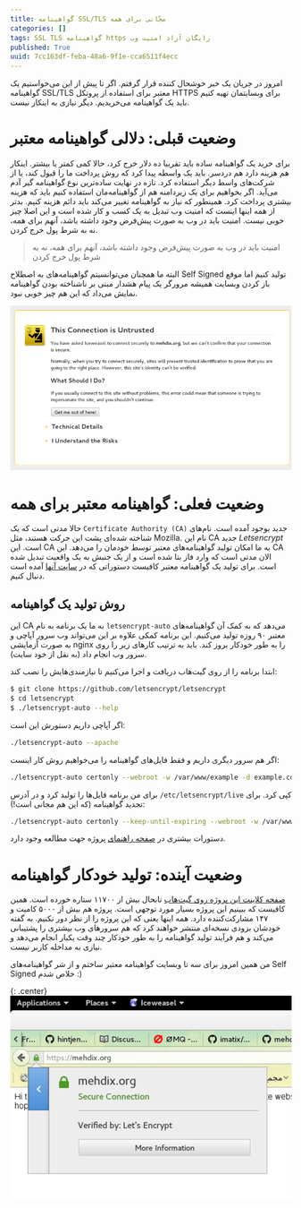 ```yaml
---
title: گواهینامه SSL/TLS مجّانی برای همه
categories: []
tags: SSL TLS گواهینامه https رایگان آزاد امنیت وب
published: True
uuid: 7cc163df-feba-48a6-9f1e-cca6511f4ecc
---
```


امروز در جریان یک خبر خوشحال کننده قرار گرفتم. اگر تا پیش از این می‌خواستیم یک گواهینامه SSL/TLS معتبر برای استفاده از پروتکل HTTPS برای وبسایتمان تهیه کنیم باید یک گواهینامه می‌خریدیم. دیگر نیازی به اینکار نیست.

# وضعیت قبلی: دلالی گواهینامه معتبر
برای خرید یک گواهینامه ساده باید تقریبا ده دلار خرج کرد، حالا کمی کمتر یا بیشتر. اینکار هم هزینه دارد هم دردسر. باید یک واسطه پیدا کرد که روش پرداخت ما را قبول کند، یا از شرکت‌های واسط دیگر استفاده کرد. تازه در نهایت ساده‌ترین نوع گواهینامه گیر آدم می‌آید. اگر بخواهیم برای یک زیردامنه هم از گواهینامه‌مان استفاده کنیم باید که هزینه بیشتری پرداخت کرد. همینطور که نیاز به گواهینامه تغییر می‌کند باید دائم هزینه کنیم. بدتر از همه اینها اینست که امنیت وب تبدیل به یک کسب و کار شده است و این اصلا چیز خوبی نیست. امنیت باید در وب به صورت پیش‌فرض  وجود داشته باشد، آنهم برای همه، نه به شرط پول خرج کردن.

> امنیت باید در وب به صورت پیش‌فرض  وجود داشته باشد، آنهم برای همه، نه به شرط پول خرج کردن

البته ما همچنان می‌توانسیتم گواهینامه‌های به اصطلاح Self Signed تولید کنیم اما موقع باز کردن وبسایت همیشه مرورگر یک پیام هشدار مبنی بر ناشناخته بودن گواهینامه نمایش می‌داد که این هم چیز خوبی نبود.

![image](assets/pimg/untrusted_certificate.png)

# وضعیت فعلی: گواهینامه معتبر برای همه
حالا مدتی است که یک `Certificate Authority (CA)` جدید بوجود آمده است. نام‌های شناخته شده‌ای پشت این حرکت هستند، مثل Mozilla. نام این CA جدید *Letsencrypt* است. این CA به ما امکان تولید گواهینامه‌های معتبر توسط خودمان را می‌دهد. این CA الان مدتی است که وارد فاز بتا شده است و از یک جنبش به یک واقعیت تبدیل شده است. برای تولید یک گواهینامه معتبر کافیست دستوراتی که در ‮‬[سایت آنها](https://letsencrypt.org) آمده است دنبال کنیم.

## روش تولید یک گواهینامه
این CA به ما یک برنامه به نام `letsencrypt-auto` می‌دهد که به کمک آن گواهینامه‌های معتبر ۹۰ روزه تولید می‌کنیم. این برنامه کمکی علاوه بر این می‌تواند وب سرور آپاچی و به صورت آزمایشی nginx را به طور خودکار بروز کند. باید به ترتیب کارهای زیر را روی سرور وب انجام داد (به نقل از خود سایت).

ابتدا برنامه را از روی گیت‌هاب دریافت و اجرا می‌کنیم تا نیازمندی‌هایش را نصب کند:

~~~bash
$ git clone https://github.com/letsencrypt/letsencrypt
$ cd letsencrypt
$ ./letsencrypt-auto --help
~~~

اگر آپاچی داریم دستورش این است:

~~~bash
./letsencrypt-auto --apache
~~~

اگر هم سرور دیگری داریم و فقط فایل‌های گواهینامه را می‌خواهیم روش کار اینست:

~~~bash
./letsencrypt-auto certonly --webroot -w /var/www/example -d example.com -d www.example.com
~~~

برای من برنامه فایل‌ها را تولید کرد و در آدرس `/etc/letsencrypt/live` کپی کرد. برای تجدید گواهینامه (که این هم مجانی است!):

~~~bash
./letsencrypt-auto certonly --keep-until-expiring --webroot -w /var/www/example.com -d example.com,www.example.com
~~~

دستورات بیشتری در [صفحه راهنمای](https://letsencrypt.org/howitworks/) پروژه جهت مطالعه وجود دارد.

# وضعیت آینده: تولید خودکار گواهینامه
[صفحه کلاینت این پروژه روی گیت‌هاب](https://github.com/letsencrypt/letsencrypt) تابحال بیش از ۱۱۷۰۰ ستاره خورده است. همین کافیست که ببینیم این پروژه بسیار مورد توجهی است. پروژه هم بیش از ۵۰۰۰ کامیت و ۱۴۷ مشارکت‌کننده دارد. همه اینها یعنی که این پروژه را از نظر دور نکنیم. به گفته خودشان بزودی نسخه‌ای منتشر خواهند کرد که هم سرورهای وب بیشتری را پشتیبانی می‌کند و هم فرآیند تولید گواهینامه را به طور خودکار چند وقت یکبار انجام می‌دهد و نیازی به مداخله کاربر نیست.

من همین امروز برای سه تا وبسایت گواهینامه معتبر ساختم و از شر گواهینامه‌های Self Signed خلاص شدم :)

{: .center}
![image](assets/pimg/mehdix.org_letsencrypt.png)
